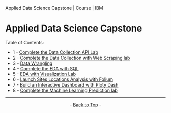 <span id="top">Applied Data Science Capstone | Course | IBM</span>

# Applied Data Science Capstone

<!-- TABLE OF CONTENTS -->
Table of Contents:
- 1 - [Complete the Data Collection API Lab](https://github.com/wy-chan/Applied-Data-Science-Capstone/blob/main/Week1_1_Complete%20the%20Data%20Collection%20API%20Lab.ipynb)
- 2 - [Complete the Data Collection with Web Scraping lab](https://github.com/wy-chan/Applied-Data-Science-Capstone/blob/main/Week1_2_Complete%20the%20Data%20Collection%20with%20Web%20Scraping%20lab.ipynb)
- 3 - [Data Wrangling](https://github.com/wy-chan/Applied-Data-Science-Capstone/blob/main/Week1_3_Data%20Wrangling.ipynb)
- 4 - [Complete the EDA with SQL](https://github.com/wy-chan/Applied-Data-Science-Capstone/blob/main/Week2_1_Complete%20the%20EDA%20with%20SQL.ipynb)
- 5 - [EDA with Visualization Lab](https://github.com/wy-chan/Applied-Data-Science-Capstone/blob/main/Week2_2_EDA%20with%20Visualization%20Lab.jupyterlite.ipynb)
- 6 - [Launch Sites Locations Analysis with Folium](https://github.com/wy-chan/Applied-Data-Science-Capstone/blob/main/Week3_1_Launch%20Sites%20Locations%20Analysis%20with%20Folium.jupyterlite.ipynb)
- 7 - [Build an Interactive Dashboard with Ploty Dash](https://github.com/wy-chan/Applied-Data-Science-Capstone/blob/main/Week3_2_Build%20an%20Interactive%20Dashboard%20with%20Ploty%20Dash/spacex_dash_app.py)
- 8 - [Complete the Machine Learning Prediction lab](https://github.com/wy-chan/Applied-Data-Science-Capstone/blob/main/Week4_1_Complete%20the%20Machine%20Learning%20Prediction.jupyterlite.ipynb)

---

<p align="center"> - <a href='#top'>Back to Top</a> - </p>

